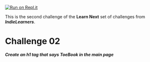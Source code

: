 [![Run on Repl.it](https://repl.it/badge/github/indielearners/learnnext-challenge02)](https://repl.it/github/indielearners/learnnext-challenge02)

This is the second challenge of the **Learn Next** set of challenges from ***IndieLearners***.

# Challenge 02 

***Create an h1 tag that says ToeBook in the main page***
